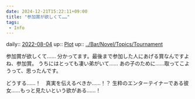 ```yaml
---
date: 2024-12-21T15:22:11+09:00
title: "参加賞が欲しくて……"
tags:
 - Info
---
```


daily:: [2022-08-04](Daily_Note/2022-08-04.md)
up:: [Plot](../Bar/Novel/Chaos/Plot.md)
up:: [../Bar/Novel/Topics/Tournament](../Bar/Novel/Topics/Tournament.md)

参加賞が欲しくて……
分かってます。最後まで参加した人にあげる賞なんですよね、参加賞。
うちにはとっても凄い弟がいて……
あの子のために……取ってこようって、思ったんです。

どうする……！　真実を伝えるべきか……！？
生粋のエンターテイナーである彼女……もっと見たいという欲がある……！